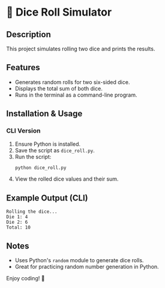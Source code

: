 # 🎲 Dice Roll Simulator

## Description
This project simulates rolling two dice and prints the results.

## Features
- Generates random rolls for two six-sided dice.
- Displays the total sum of both dice.
- Runs in the terminal as a command-line program.

## Installation & Usage

### CLI Version
1. Ensure Python is installed.
2. Save the script as `dice_roll.py`.
3. Run the script:
   ```sh
   python dice_roll.py
   ```
4. View the rolled dice values and their sum.

## Example Output (CLI)
```
Rolling the dice...
Die 1: 4
Die 2: 6
Total: 10
```

## Notes
- Uses Python's `random` module to generate dice rolls.
- Great for practicing random number generation in Python.

Enjoy coding! 🚀

